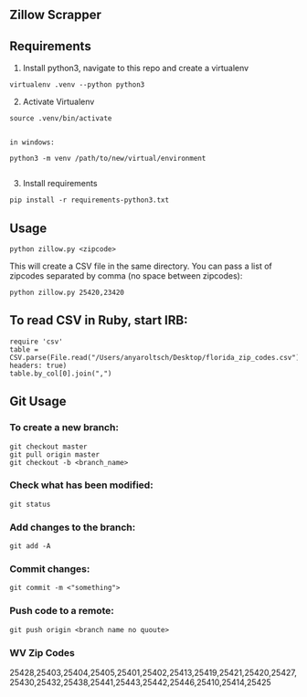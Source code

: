 ## Zillow Scrapper


## Requirements

1. Install python3, navigate to this repo and create a virtualenv
```
virtualenv .venv --python python3
```

2. Activate Virtualenv

```
source .venv/bin/activate
```

```

in windows:

python3 -m venv /path/to/new/virtual/environment


```

3. Install requirements
```
pip install -r requirements-python3.txt
```


## Usage

```
python zillow.py <zipcode>
```
This will create a CSV file in the same directory.
You can pass a list of zipcodes separated by comma (no space between zipcodes):
```
python zillow.py 25420,23420
```

## To read CSV in Ruby, start IRB:
```
require 'csv'
table = CSV.parse(File.read("/Users/anyaroltsch/Desktop/florida_zip_codes.csv"), headers: true)
table.by_col[0].join(",")
```

## Git Usage

### To create a new branch:
```
git checkout master
git pull origin master
git checkout -b <branch_name>
```

### Check what has been modified:
```
git status
```

### Add changes to the branch:
```
git add -A
```

### Commit changes:
```
git commit -m <"something">
```

### Push code to a remote:
```
git push origin <branch name no quoute>
```

### WV Zip Codes
25428,25403,25404,25405,25401,25402,25413,25419,25421,25420,25427,25430,25432,25438,25441,25443,25442,25446,25410,25414,25425




